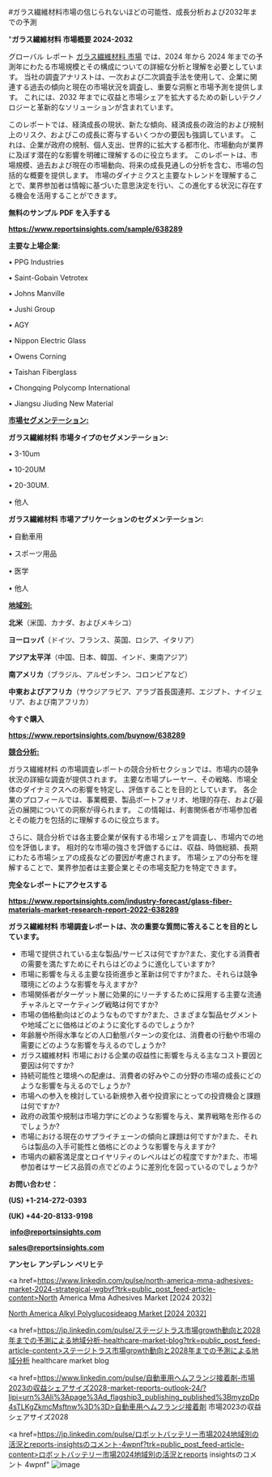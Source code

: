 #ガラス繊維材料市場の信じられないほどの可能性、成長分析および2032年までの予測

"<strong>ガラス繊維材料 市場概要 2024-2032</strong>

グローバル レポート <a href=https://www.reportsinsights.com/sample/638289>ガラス繊維材料 市場</a> では、2024 年から 2024 年までの予測年にわたる市場規模とその構成についての詳細な分析と理解を必要としています。 当社の調査アナリストは、一次および二次調査手法を使用して、企業に関連する過去の傾向と現在の市場状況を調査し、重要な洞察と市場予測を提供します。 これには、2032 年までに収益と市場シェアを拡大​​するための新しいテクノロジーと革新的なソリューションが含まれています。

このレポートでは、経済成長の現状、新たな傾向、経済成長の政治的および規制上のリスク、およびこの成長に寄与するいくつかの要因も強調しています。 これは、企業が政府の規制、個人支出、世界的に拡大する都市化、市場動向が業界に及ぼす潜在的な影響を明確に理解するのに役立ちます。 このレポートは、市場規模、過去および現在の市場動向、将来の成長見通しの分析を含む、市場の包括的な概要を提供します。 市場のダイナミクスと主要なトレンドを理解することで、業界参加者は情報に基づいた意思決定を行い、この進化する状況に存在する機会を活用することができます。

<strong><b>無料のサンプル PDF を入手する</b></strong>

<a href=https://www.reportsinsights.com/sample/638289><strong><u>https://www.reportsinsights.com/sample/638289</u></strong></a>

<strong>主要な上場企業:</strong>

• PPG Industries

• Saint-Gobain Vetrotex

• Johns Manville

• Jushi Group

• AGY

• Nippon Electric Glass

• Owens Corning

• Taishan Fiberglass

• Chongqing Polycomp International

• Jiangsu Jiuding New Material

<strong><u>市場セグメンテーション</u></strong><strong><u>:</u></strong>

<strong>ガラス繊維材料 市場タイプのセグメンテーション:</strong>

• 3-10um

• 10-20UM

• 20-30UM.

• 他人

<strong>ガラス繊維材料 市場アプリケーションのセグメンテーション:</strong>

• 自動車用

• スポーツ用品

• 医学

• 他人

<strong><u>地域別</u></strong><strong><u>:</u></strong>

<strong>北米</strong>（米国、カナダ、およびメキシコ）

<strong>ヨーロッパ</strong>（ドイツ、フランス、英国、ロシア、イタリア）

<strong>アジア太平洋</strong>（中国、日本、韓国、インド、東南アジア）

<strong>南アメリカ</strong>（ブラジル、アルゼンチン、コロンビアなど）

<strong>中東およびアフリカ</strong>（サウジアラビア、アラブ首長国連邦、エジプト、ナイジェリア、および南アフリカ）

<strong>今すぐ購入</strong>

<a href=https://www.reportsinsights.com/buynow/638289><strong><u>https://www.reportsinsights.com/buynow/638289</u></strong></a>

<strong><u>競合分析:</u></strong>

ガラス繊維材料 の市場調査レポートの競合分析セクションでは、市場内の競争状況の詳細な調査が提供されます。 主要な市場プレーヤー、その戦略、市場全体のダイナミクスへの影響を特定し、評価することを目的としています。 各企業のプロフィールでは、事業概要、製品ポートフォリオ、地理的存在、および最近の展開についての洞察が得られます。 この情報は、利害関係者が市場参加者とその能力を包括的に理解するのに役立ちます。

さらに、競合分析では各主要企業が保有する市場シェアを調査し、市場内での地位を評価します。 相対的な市場の強さを評価するには、収益、時価総額、長期にわたる市場シェアの成長などの要因が考慮されます。 市場シェアの分布を理解することで、業界参加者は主要企業とその市場支配力を特定できます。

<strong>完全なレポートにアクセスする</strong>

<a href=https://www.reportsinsights.com/industry-forecast/glass-fiber-materials-market-research-report-2022-638289><strong><u><b>https://www.reportsinsights.com/industry-forecast/glass-fiber-materials-market-research-report-2022-638289</b></u></strong></a>

<strong><b>ガラス繊維材料 市場調査レポートは、次の重要な質問に答えることを目的としています。</b></strong>
<ul>
  <li>市場で提供されている主な製品/サービスは何ですか?また、変化する消費者の需要を満たすためにそれらはどのように進化していますか?</li>
  <li>市場に影響を与える主要な技術進歩と革新は何ですか?また、それらは競争環境にどのような影響を与えますか?</li>
  <li>市場関係者がターゲット層に効果的にリーチするために採用する主要な流通チャネルとマーケティング戦略は何ですか?</li>
  <li>市場の価格動向はどのようなものですか?また、さまざまな製品セグメントや地域ごとに価格はどのように変化するのでしょうか?</li>
  <li>年齢層や所得水準などの人口動態パターンの変化は、消費者の行動や市場の需要にどのような影響を与えるのでしょうか?</li>
  <li>ガラス繊維材料 市場における企業の収益性に影響を与える主なコスト要因と要因は何ですか?</li>
  <li>持続可能性と環境への配慮は、消費者の好みやこの分野の市場の成長にどのような影響を与えるのでしょうか?</li>
  <li>市場への参入を検討している新規参入者や投資家にとっての投資機会と課題は何ですか?</li>
  <li>政府の政策や規制は市場力学にどのような影響を与え、業界戦略を形作るのでしょうか?</li>
  <li>市場における現在のサプライチェーンの傾向と課題は何ですか?また、それらは製品の入手可能性と価格にどのような影響を与えますか?</li>
  <li>市場内の顧客満足度とロイヤリティのレベルはどの程度ですか?また、市場参加者はサービス品質の点でどのように差別化を図っているのでしょうか?</li>
</ul>
<strong>お問い合わせ：</strong>

<strong>(US) +1-214-272-0393</strong>

<strong>(UK) +44-20-8133-9198</strong>

<strong> </strong><a href=info@reportsinsights.com><strong><u>info@reportsinsights.com</u></strong></a>

<a href=sales@reportsinsights.com><strong><u>sales@reportsinsights.com</u></strong></a>

<strong>アンセレ アンデレン ベリヒテ</strong>

<a href=https://www.linkedin.com/pulse/north-america-mma-adhesives-market-2024-strategical-wgbvf?trk=public_post_feed-article-content>North America Mma Adhesives Market [2024 2032]</a>

<a href=https://www.linkedin.com/pulse/north-america-alkyl-polyglucosideapg-market-2024-kaczf/>North America Alkyl Polyglucosideapg Market [2024 2032]</a>

<a href=https://jp.linkedin.com/pulse/ステージトラス市場growth動向と2028年までの予測による地域分析-healthcare-market-blog?trk=public_post_feed-article-content>ステージトラス市場growth動向と2028年までの予測による地域分析 healthcare market blog</a>

<a href=https://www.linkedin.com/pulse/自動車用ヘムフランジ接着剤-市場2023の収益シェアサイズ2028-market-reports-outlook-24/?lipi=urn%3Ali%3Apage%3Ad_flagship3_publishing_published%3BmyzpDp4sTLKgZkmcMsftnw%3D%3D>自動車用ヘムフランジ接着剤 市場2023の収益シェアサイズ2028</a>

<a href=https://jp.linkedin.com/pulse/ロボットバッテリー市場2024地域別の活況とreports-insightsのコメント-4wpnf?trk=public_post_feed-article-content>ロボットバッテリー市場2024地域別の活況とreports insightsのコメント 4wpnf</a>"
![image](https://github.com/aanak123/RIMarketer1/assets/158471119/ce88f0ad-721f-4874-82c4-8a627f3db6ad)
